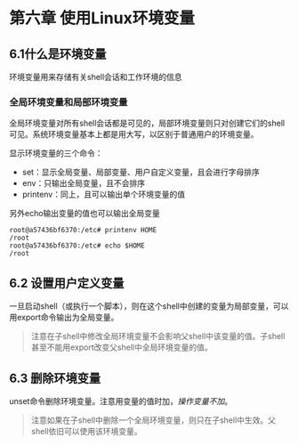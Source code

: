 # 第六章 使用Linux环境变量

## 6.1什么是环境变量

环境变量用来存储有关shell会话和工作环境的信息

### 全局环境变量和局部环境变量

全局环境变量对所有shell会话都是可见的，局部环境变量则只对创建它们的shell可见。系统环境变量基本上都是用大写，以区别于普通用户的环境变量。

显示环境变量的三个命令：

- set：显示全局变量、局部变量、用户自定义变量，且会进行字母排序
- env：只输出全局变量，且不会排序
- printenv：同上，且可以输出单个环境变量的值

另外echo输出变量的值也可以输出全局变量

```
root@a57436bf6370:/etc# printenv HOME
/root
root@a57436bf6370:/etc# echo $HOME
/root
```

## 6.2 设置用户定义变量

一旦启动shell（或执行一个脚本），则在这个shell中创建的变量为局部变量，可以用export命令输出为全局变量。

> 注意在子shell中修改全局环境变量不会影响父shell中该变量的值。子shell甚至不能用export改变父shell中全局环境变量的值。

## 6.3 删除环境变量

unset命令删除环境变量。注意用变量的值时加$，操作变量不加$。

> 注意如果在子shell中删除一个全局环境变量，则只在子shell中生效。父shell依旧可以使用该环境变量。